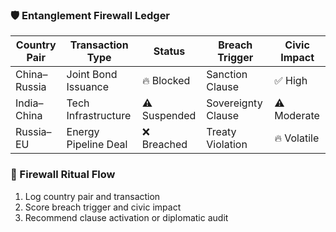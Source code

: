 ### 🛡️ Entanglement Firewall Ledger
| Country Pair     | Transaction Type     | Status       | Breach Trigger | Civic Impact |
|------------------|----------------------|--------------|----------------|----------------|
| China–Russia     | Joint Bond Issuance  | 🔥 Blocked    | Sanction Clause | ✅ High  
| India–China      | Tech Infrastructure  | ⚠️ Suspended  | Sovereignty Clause | ⚠️ Moderate  
| Russia–EU        | Energy Pipeline Deal | ❌ Breached   | Treaty Violation | 🔥 Volatile  

### 🔄 Firewall Ritual Flow
1. Log country pair and transaction  
2. Score breach trigger and civic impact  
3. Recommend clause activation or diplomatic audit
